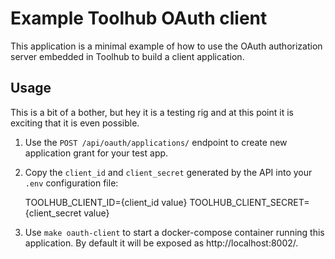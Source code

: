 Example Toolhub OAuth client
============================

This application is a minimal example of how to use the OAuth authorization
server embedded in Toolhub to build a client application.

Usage
-----
This is a bit of a bother, but hey it is a testing rig and at this point it is
exciting that it is even possible.

1. Use the `POST /api/oauth/applications/` endpoint to create new application
   grant for your test app.

2. Copy the `client_id` and `client_secret` generated by the API into your
   `.env` configuration file:

   TOOLHUB_CLIENT_ID={client_id value}
   TOOLHUB_CLIENT_SECRET={client_secret value}

3. Use `make oauth-client` to start a docker-compose container running this
   application. By default it will be exposed as http://localhost:8002/.
